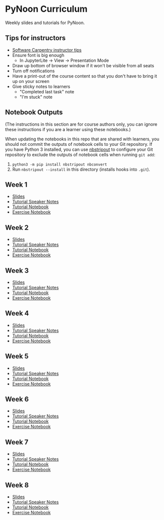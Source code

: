 # PyNoon Curriculum

Weekly slides and tutorials for PyNoon.

## Tips for instructors

* [Software Carpentry instructor tips](https://carpentries.github.io/instructor-training/instructor/17-live.html#top-ten-tips-for-participatory-live-coding-in-a-workshop)
* Ensure font is big enough
  * In JupyterLite -> View -> Presentation Mode
* Draw up bottom of browser window if it won't be visible from all seats
* Turn off notifications
* Have a print-out of the course content so that you don't have to
  bring it up on your screen
* Give sticky notes to learners
  * "Completed last task" note
  * "I'm stuck" note

## Notebook Outputs

(The instructions in this section are for course authors only, you can
ignore these instructions if you are a learner using these notebooks.)

When updating the notebooks in this repo that are shared with
learners, you should not commit the outputs of notebook cells to your
Git repository. If you have Python 3 installed, you can use
[nbstripout](https://github.com/kynan/nbstripout) to configure your
Git repository to exclude the outputs of notebook cells when running
`git add`:

1. `python3 -m pip install nbstripout nbconvert`
2. Run `nbstripout --install` in this directory (installs hooks into
   `.git`).

## Week 1

* [Slides](https://pynoon.github.io/curriculum/week_1/slides.html)
* [Tutorial Speaker Notes](https://pynoon.github.io/curriculum/week_1/tutorial_speaker_notes.html)
* [Tutorial Notebook](https://colab.research.google.com/github/pynoon/curriculum/blob/main/week_1/week_1_tutorial.ipynb)
* [Exercise Notebook](https://colab.research.google.com/github/pynoon/curriculum/blob/main/week_1/week_1_exercise.ipynb)

## Week 2

* [Slides](https://pynoon.github.io/curriculum/week_2/slides.html)
* [Tutorial Speaker Notes](https://pynoon.github.io/curriculum/week_2/tutorial_speaker_notes.html)
* [Tutorial Notebook](https://colab.research.google.com/github/pynoon/curriculum/blob/main/week_2/week_2_tutorial.ipynb)
* [Exercise Notebook](https://colab.research.google.com/github/pynoon/curriculum/blob/main/week_2/week_2_exercise.ipynb)

## Week 3

* [Slides](https://pynoon.github.io/curriculum/week_3/slides.html)
* [Tutorial Speaker Notes](https://pynoon.github.io/curriculum/week_3/tutorial_speaker_notes.html)
* [Tutorial Notebook](https://colab.research.google.com/github/pynoon/curriculum/blob/main/week_3/week_3_tutorial.ipynb)
* [Exercise Notebook](https://colab.research.google.com/github/pynoon/curriculum/blob/main/week_3/week_3_exercise.ipynb)

## Week 4

* [Slides](https://pynoon.github.io/curriculum/week_4/slides.html)
* [Tutorial Speaker Notes](https://pynoon.github.io/curriculum/week_4/tutorial_speaker_notes.html)
* [Tutorial Notebook](https://colab.research.google.com/github/pynoon/curriculum/blob/main/week_4/week_4_tutorial.ipynb)
* [Exercise Notebook](https://colab.research.google.com/github/pynoon/curriculum/blob/main/week_4/week_4_exercise.ipynb)

## Week 5

* [Slides](https://pynoon.github.io/curriculum/week_5/slides.html)
* [Tutorial Speaker Notes](https://pynoon.github.io/curriculum/week_5/tutorial_speaker_notes.html)
* [Tutorial Notebook](https://colab.research.google.com/github/pynoon/curriculum/blob/main/week_5/week_5_tutorial.ipynb)
* [Exercise Notebook](https://colab.research.google.com/github/pynoon/curriculum/blob/main/week_5/week_5_exercise.ipynb)

## Week 6

* [Slides](https://pynoon.github.io/curriculum/week_6/slides.html)
* [Tutorial Speaker Notes](https://pynoon.github.io/curriculum/week_6/tutorial_speaker_notes.html)
* [Tutorial Notebook](https://colab.research.google.com/github/pynoon/curriculum/blob/main/week_6/week_6_tutorial.ipynb)
* [Exercise Notebook](https://colab.research.google.com/github/pynoon/curriculum/blob/main/week_6/week_6_exercise.ipynb)

## Week 7

* [Slides](https://pynoon.github.io/curriculum/week_7/slides.html)
* [Tutorial Speaker Notes](https://pynoon.github.io/curriculum/week_7/tutorial_speaker_notes.html)
* [Tutorial Notebook](https://colab.research.google.com/github/pynoon/curriculum/blob/main/week_7/week_7_tutorial.ipynb)
* [Exercise Notebook](https://colab.research.google.com/github/pynoon/curriculum/blob/main/week_7/week_7_exercise.ipynb)

## Week 8

* [Slides](https://pynoon.github.io/curriculum/week_8/slides.html)
* [Tutorial Speaker Notes](https://pynoon.github.io/curriculum/week_8/tutorial_speaker_notes.html)
* [Tutorial Notebook](https://colab.research.google.com/github/pynoon/curriculum/blob/main/week_8/week_8_tutorial.ipynb)
* [Exercise Notebook](https://colab.research.google.com/github/pynoon/curriculum/blob/main/week_8/week_8_exercise.ipynb)